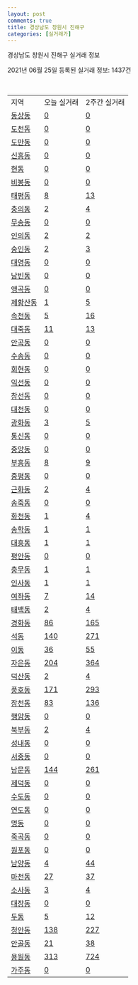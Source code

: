 ```yaml
---
layout: post
comments: true
title: 경상남도 창원시 진해구
categories: [실거래가]
---
```


경상남도 창원시 진해구 실거래 정보

2021년 06월 25일 등록된 실거래 정보: 1437건

<script type="text/javascript">
  google.charts.load('current', {'packages':['corechart']});
  google.charts.setOnLoadCallback(drawChart);

  function drawChart() {
    var data = google.visualization.arrayToDataTable([['거래일', '매매', '전월세', '전매'], ['2020-02', 213, 337, 0], ['2020-03', 137, 259, 0], ['2020-04', 190, 282, 1], ['2021-02', 0, 13, 0], ['2021-03', 5, 51, 0], ['2021-04', 185, 141, 0], ['2021-05', 250, 422, 6], ['2021-06', 114, 127, 6]]);

    var options = {
      title: '최근 유형별 거래량 추이',
      legend: { position: 'bottom' }
    };

    var chart = new google.visualization.LineChart(document.getElementById('columnchart_material'));
    chart.draw(data, (options));
  }
</script>

<div id="columnchart_material" style="width: 450px; margin-left: -35px"></div>
<br>
<table class="sortable">
  <tr>
    <td>지역</td>
    <td>오늘 실거래</td>
    <td>2주간 실거래</td>
  </tr>

  
  <tr class="item">
    <td><a href="4812910100.html">동상동</a></td>
    <td><a href="4812910100.html">0</a></td>
    <td><a href="4812910100.html">0</a></td>
  </tr>
    

  <tr class="item">
    <td><a href="4812910200.html">도천동</a></td>
    <td><a href="4812910200.html">0</a></td>
    <td><a href="4812910200.html">0</a></td>
  </tr>
    

  <tr class="item">
    <td><a href="4812910300.html">도만동</a></td>
    <td><a href="4812910300.html">0</a></td>
    <td><a href="4812910300.html">0</a></td>
  </tr>
    

  <tr class="item">
    <td><a href="4812910400.html">신흥동</a></td>
    <td><a href="4812910400.html">0</a></td>
    <td><a href="4812910400.html">0</a></td>
  </tr>
    

  <tr class="item">
    <td><a href="4812910500.html">현동</a></td>
    <td><a href="4812910500.html">0</a></td>
    <td><a href="4812910500.html">0</a></td>
  </tr>
    

  <tr class="item">
    <td><a href="4812910600.html">비봉동</a></td>
    <td><a href="4812910600.html">0</a></td>
    <td><a href="4812910600.html">0</a></td>
  </tr>
    

  <tr class="item">
    <td><a href="4812910700.html">태평동</a></td>
    <td><a href="4812910700.html">8</a></td>
    <td><a href="4812910700.html">13</a></td>
  </tr>
    

  <tr class="item">
    <td><a href="4812910800.html">충의동</a></td>
    <td><a href="4812910800.html">2</a></td>
    <td><a href="4812910800.html">4</a></td>
  </tr>
    

  <tr class="item">
    <td><a href="4812910900.html">무송동</a></td>
    <td><a href="4812910900.html">0</a></td>
    <td><a href="4812910900.html">0</a></td>
  </tr>
    

  <tr class="item">
    <td><a href="4812911000.html">인의동</a></td>
    <td><a href="4812911000.html">2</a></td>
    <td><a href="4812911000.html">2</a></td>
  </tr>
    

  <tr class="item">
    <td><a href="4812911100.html">숭인동</a></td>
    <td><a href="4812911100.html">2</a></td>
    <td><a href="4812911100.html">3</a></td>
  </tr>
    

  <tr class="item">
    <td><a href="4812911200.html">대영동</a></td>
    <td><a href="4812911200.html">0</a></td>
    <td><a href="4812911200.html">0</a></td>
  </tr>
    

  <tr class="item">
    <td><a href="4812911300.html">남빈동</a></td>
    <td><a href="4812911300.html">0</a></td>
    <td><a href="4812911300.html">0</a></td>
  </tr>
    

  <tr class="item">
    <td><a href="4812911400.html">앵곡동</a></td>
    <td><a href="4812911400.html">0</a></td>
    <td><a href="4812911400.html">0</a></td>
  </tr>
    

  <tr class="item">
    <td><a href="4812911500.html">제황산동</a></td>
    <td><a href="4812911500.html">1</a></td>
    <td><a href="4812911500.html">5</a></td>
  </tr>
    

  <tr class="item">
    <td><a href="4812911600.html">속천동</a></td>
    <td><a href="4812911600.html">5</a></td>
    <td><a href="4812911600.html">16</a></td>
  </tr>
    

  <tr class="item">
    <td><a href="4812911700.html">대죽동</a></td>
    <td><a href="4812911700.html">11</a></td>
    <td><a href="4812911700.html">13</a></td>
  </tr>
    

  <tr class="item">
    <td><a href="4812911800.html">안곡동</a></td>
    <td><a href="4812911800.html">0</a></td>
    <td><a href="4812911800.html">0</a></td>
  </tr>
    

  <tr class="item">
    <td><a href="4812911900.html">수송동</a></td>
    <td><a href="4812911900.html">0</a></td>
    <td><a href="4812911900.html">0</a></td>
  </tr>
    

  <tr class="item">
    <td><a href="4812912000.html">회현동</a></td>
    <td><a href="4812912000.html">0</a></td>
    <td><a href="4812912000.html">0</a></td>
  </tr>
    

  <tr class="item">
    <td><a href="4812912100.html">익선동</a></td>
    <td><a href="4812912100.html">0</a></td>
    <td><a href="4812912100.html">0</a></td>
  </tr>
    

  <tr class="item">
    <td><a href="4812912200.html">창선동</a></td>
    <td><a href="4812912200.html">0</a></td>
    <td><a href="4812912200.html">0</a></td>
  </tr>
    

  <tr class="item">
    <td><a href="4812912300.html">대천동</a></td>
    <td><a href="4812912300.html">0</a></td>
    <td><a href="4812912300.html">0</a></td>
  </tr>
    

  <tr class="item">
    <td><a href="4812912400.html">광화동</a></td>
    <td><a href="4812912400.html">3</a></td>
    <td><a href="4812912400.html">5</a></td>
  </tr>
    

  <tr class="item">
    <td><a href="4812912500.html">통신동</a></td>
    <td><a href="4812912500.html">0</a></td>
    <td><a href="4812912500.html">0</a></td>
  </tr>
    

  <tr class="item">
    <td><a href="4812912600.html">중앙동</a></td>
    <td><a href="4812912600.html">0</a></td>
    <td><a href="4812912600.html">0</a></td>
  </tr>
    

  <tr class="item">
    <td><a href="4812912700.html">부흥동</a></td>
    <td><a href="4812912700.html">8</a></td>
    <td><a href="4812912700.html">9</a></td>
  </tr>
    

  <tr class="item">
    <td><a href="4812912800.html">중평동</a></td>
    <td><a href="4812912800.html">0</a></td>
    <td><a href="4812912800.html">0</a></td>
  </tr>
    

  <tr class="item">
    <td><a href="4812912900.html">근화동</a></td>
    <td><a href="4812912900.html">2</a></td>
    <td><a href="4812912900.html">4</a></td>
  </tr>
    

  <tr class="item">
    <td><a href="4812913000.html">송죽동</a></td>
    <td><a href="4812913000.html">0</a></td>
    <td><a href="4812913000.html">0</a></td>
  </tr>
    

  <tr class="item">
    <td><a href="4812913100.html">화천동</a></td>
    <td><a href="4812913100.html">1</a></td>
    <td><a href="4812913100.html">4</a></td>
  </tr>
    

  <tr class="item">
    <td><a href="4812913200.html">송학동</a></td>
    <td><a href="4812913200.html">1</a></td>
    <td><a href="4812913200.html">1</a></td>
  </tr>
    

  <tr class="item">
    <td><a href="4812913300.html">대흥동</a></td>
    <td><a href="4812913300.html">1</a></td>
    <td><a href="4812913300.html">1</a></td>
  </tr>
    

  <tr class="item">
    <td><a href="4812913400.html">평안동</a></td>
    <td><a href="4812913400.html">0</a></td>
    <td><a href="4812913400.html">0</a></td>
  </tr>
    

  <tr class="item">
    <td><a href="4812913500.html">충무동</a></td>
    <td><a href="4812913500.html">1</a></td>
    <td><a href="4812913500.html">1</a></td>
  </tr>
    

  <tr class="item">
    <td><a href="4812913600.html">인사동</a></td>
    <td><a href="4812913600.html">1</a></td>
    <td><a href="4812913600.html">1</a></td>
  </tr>
    

  <tr class="item">
    <td><a href="4812913700.html">여좌동</a></td>
    <td><a href="4812913700.html">7</a></td>
    <td><a href="4812913700.html">14</a></td>
  </tr>
    

  <tr class="item">
    <td><a href="4812913800.html">태백동</a></td>
    <td><a href="4812913800.html">2</a></td>
    <td><a href="4812913800.html">4</a></td>
  </tr>
    

  <tr class="item">
    <td><a href="4812913900.html">경화동</a></td>
    <td><a href="4812913900.html">86</a></td>
    <td><a href="4812913900.html">165</a></td>
  </tr>
    

  <tr class="item">
    <td><a href="4812914000.html">석동</a></td>
    <td><a href="4812914000.html">140</a></td>
    <td><a href="4812914000.html">271</a></td>
  </tr>
    

  <tr class="item">
    <td><a href="4812914100.html">이동</a></td>
    <td><a href="4812914100.html">36</a></td>
    <td><a href="4812914100.html">55</a></td>
  </tr>
    

  <tr class="item">
    <td><a href="4812914200.html">자은동</a></td>
    <td><a href="4812914200.html">204</a></td>
    <td><a href="4812914200.html">364</a></td>
  </tr>
    

  <tr class="item">
    <td><a href="4812914300.html">덕산동</a></td>
    <td><a href="4812914300.html">2</a></td>
    <td><a href="4812914300.html">4</a></td>
  </tr>
    

  <tr class="item">
    <td><a href="4812914400.html">풍호동</a></td>
    <td><a href="4812914400.html">171</a></td>
    <td><a href="4812914400.html">293</a></td>
  </tr>
    

  <tr class="item">
    <td><a href="4812914500.html">장천동</a></td>
    <td><a href="4812914500.html">83</a></td>
    <td><a href="4812914500.html">136</a></td>
  </tr>
    

  <tr class="item">
    <td><a href="4812914600.html">행암동</a></td>
    <td><a href="4812914600.html">0</a></td>
    <td><a href="4812914600.html">0</a></td>
  </tr>
    

  <tr class="item">
    <td><a href="4812914700.html">북부동</a></td>
    <td><a href="4812914700.html">2</a></td>
    <td><a href="4812914700.html">4</a></td>
  </tr>
    

  <tr class="item">
    <td><a href="4812914800.html">성내동</a></td>
    <td><a href="4812914800.html">0</a></td>
    <td><a href="4812914800.html">0</a></td>
  </tr>
    

  <tr class="item">
    <td><a href="4812914900.html">서중동</a></td>
    <td><a href="4812914900.html">0</a></td>
    <td><a href="4812914900.html">0</a></td>
  </tr>
    

  <tr class="item">
    <td><a href="4812915000.html">남문동</a></td>
    <td><a href="4812915000.html">144</a></td>
    <td><a href="4812915000.html">261</a></td>
  </tr>
    

  <tr class="item">
    <td><a href="4812915100.html">제덕동</a></td>
    <td><a href="4812915100.html">0</a></td>
    <td><a href="4812915100.html">0</a></td>
  </tr>
    

  <tr class="item">
    <td><a href="4812915200.html">수도동</a></td>
    <td><a href="4812915200.html">0</a></td>
    <td><a href="4812915200.html">0</a></td>
  </tr>
    

  <tr class="item">
    <td><a href="4812915300.html">연도동</a></td>
    <td><a href="4812915300.html">0</a></td>
    <td><a href="4812915300.html">0</a></td>
  </tr>
    

  <tr class="item">
    <td><a href="4812915400.html">명동</a></td>
    <td><a href="4812915400.html">0</a></td>
    <td><a href="4812915400.html">0</a></td>
  </tr>
    

  <tr class="item">
    <td><a href="4812915500.html">죽곡동</a></td>
    <td><a href="4812915500.html">0</a></td>
    <td><a href="4812915500.html">0</a></td>
  </tr>
    

  <tr class="item">
    <td><a href="4812915600.html">원포동</a></td>
    <td><a href="4812915600.html">0</a></td>
    <td><a href="4812915600.html">0</a></td>
  </tr>
    

  <tr class="item">
    <td><a href="4812915700.html">남양동</a></td>
    <td><a href="4812915700.html">4</a></td>
    <td><a href="4812915700.html">44</a></td>
  </tr>
    

  <tr class="item">
    <td><a href="4812915800.html">마천동</a></td>
    <td><a href="4812915800.html">27</a></td>
    <td><a href="4812915800.html">37</a></td>
  </tr>
    

  <tr class="item">
    <td><a href="4812915900.html">소사동</a></td>
    <td><a href="4812915900.html">3</a></td>
    <td><a href="4812915900.html">4</a></td>
  </tr>
    

  <tr class="item">
    <td><a href="4812916000.html">대장동</a></td>
    <td><a href="4812916000.html">0</a></td>
    <td><a href="4812916000.html">0</a></td>
  </tr>
    

  <tr class="item">
    <td><a href="4812916100.html">두동</a></td>
    <td><a href="4812916100.html">5</a></td>
    <td><a href="4812916100.html">12</a></td>
  </tr>
    

  <tr class="item">
    <td><a href="4812916200.html">청안동</a></td>
    <td><a href="4812916200.html">138</a></td>
    <td><a href="4812916200.html">227</a></td>
  </tr>
    

  <tr class="item">
    <td><a href="4812916300.html">안골동</a></td>
    <td><a href="4812916300.html">21</a></td>
    <td><a href="4812916300.html">38</a></td>
  </tr>
    

  <tr class="item">
    <td><a href="4812916400.html">용원동</a></td>
    <td><a href="4812916400.html">313</a></td>
    <td><a href="4812916400.html">724</a></td>
  </tr>
    

  <tr class="item">
    <td><a href="4812916500.html">가주동</a></td>
    <td><a href="4812916500.html">0</a></td>
    <td><a href="4812916500.html">0</a></td>
  </tr>
    


</table>


    